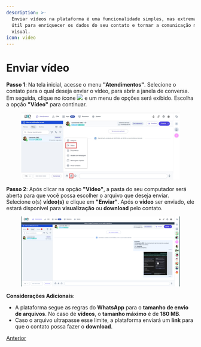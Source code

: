 ```yaml
---
description: >-
  Enviar vídeos na plataforma é uma funcionalidade simples, mas extremamente
  útil para enriquecer os dados do seu contato e tornar a comunicação mais
  visual.
icon: video
---
```


# Enviar vídeo

**Passo 1**: Na tela inicial, acesse o menu **"Atendimentos"**. Selecione o contato para o qual deseja enviar o vídeo, para abrir a janela de conversa. Em seguida, clique no ícone ![](https://docs.helena.app/~gitbook/image?url=https%3A%2F%2F3176979156-files.gitbook.io%2F%7E%2Ffiles%2Fv0%2Fb%2Fgitbook-x-prod.appspot.com%2Fo%2Fspaces%252F3HTAyLM7hzj1t6Nt4ii2%252Fuploads%252Fav7bpItbJaIoknCvgMDG%252Fimage.png%3Falt%3Dmedia%26token%3D39429f41-4c0c-46de-9f9b-b0989212faee\&width=300\&dpr=4\&quality=100\&sign=25e2191f\&sv=2) e um menu de opções será exibido. Escolha a opção **"Vídeo"** para continuar.

<figure><img src="../../../.gitbook/assets/Passo 1 (3).jpg" alt=""><figcaption></figcaption></figure>

**Passo 2**: Após clicar na opção **"Vídeo"**, a pasta do seu computador será aberta para que você possa escolher o arquivo que deseja enviar. Selecione o(s) **vídeo(s)** e clique em **"Enviar"**. Após o **vídeo** ser enviado, ele estará disponível para **visualização** ou **download** pelo contato.

<figure><img src="../../../.gitbook/assets/image (100).png" alt=""><figcaption></figcaption></figure>

**Considerações Adicionais**:

* A plataforma segue as regras do **WhatsApp** para o **tamanho de envio de arquivos**. No caso de **vídeos**, o **tamanho máximo** é de **180 MB**.
* Caso o arquivo ultrapasse esse limite, a plataforma enviará um **link** para que o contato possa fazer o **download**.

[Anterior](https://docs.helena.app/documentacao/atendimento/tipos-de-mensagens/enviar-documento)
